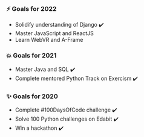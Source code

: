 ### ⚡ Goals for 2022
* Solidify understanding of Django ✔️
* Master JavaScript and ReactJS
* Learn WebVR and A-Frame

### 💥 Goals for 2021
* Master Java and SQL ✔️
* Complete mentored Python Track on Exercism ✔️

### ✨ Goals for 2020
* Complete #100DaysOfCode challenge ✔️
* Solve 100 Python challenges on Edabit ✔️
* Win a hackathon ✔️
